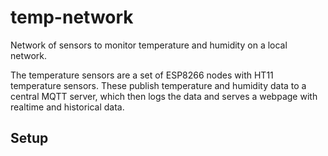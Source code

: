# temp-network
Network of sensors to monitor temperature and humidity on a local network.

The temperature sensors are a set of ESP8266 nodes with HT11 temperature sensors. These publish temperature and humidity data to a central MQTT server, which then logs the data and serves a webpage with realtime and historical data.


## Setup



